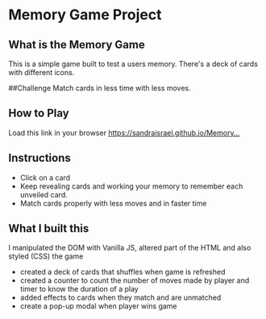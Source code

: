 # Memory Game Project

## What is the Memory Game
This is a simple game built to test a users memory. There's a deck of cards with different icons. 
 
##Challenge
Match cards in less time with less moves.

## How to Play
Load this link in your browser https://sandraisrael.github.io/Memory…

## Instructions
* Click on a card
* Keep revealing cards and working your memory to remember each unveiled card.
* Match cards properly with less moves and in faster time


## What I built this
I manipulated the DOM with Vanilla JS, altered part of the HTML and also styled (CSS) the game
* created a deck of cards that shuffles when game is refreshed
* created a counter to count the number of moves made by player and timer to know the duration of a play
* added effects to cards when they match and are unmatched
* create a pop-up modal when player wins game
